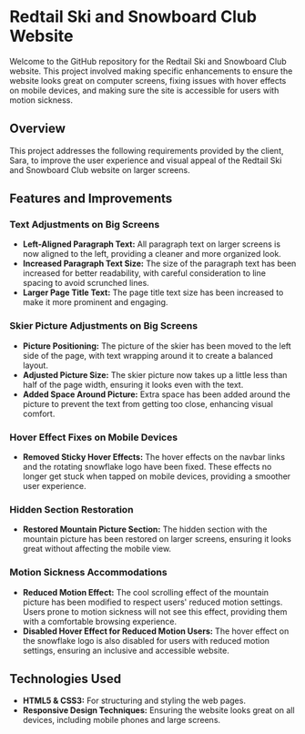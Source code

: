 # Redtail Ski and Snowboard Club Website

Welcome to the GitHub repository for the Redtail Ski and Snowboard Club website. This project involved making specific enhancements to ensure the website looks great on computer screens, fixing issues with hover effects on mobile devices, and making sure the site is accessible for users with motion sickness.

## Overview

This project addresses the following requirements provided by the client, Sara, to improve the user experience and visual appeal of the Redtail Ski and Snowboard Club website on larger screens.

## Features and Improvements

### Text Adjustments on Big Screens
- **Left-Aligned Paragraph Text:** All paragraph text on larger screens is now aligned to the left, providing a cleaner and more organized look.
- **Increased Paragraph Text Size:** The size of the paragraph text has been increased for better readability, with careful consideration to line spacing to avoid scrunched lines.
- **Larger Page Title Text:** The page title text size has been increased to make it more prominent and engaging.

### Skier Picture Adjustments on Big Screens
- **Picture Positioning:** The picture of the skier has been moved to the left side of the page, with text wrapping around it to create a balanced layout.
- **Adjusted Picture Size:** The skier picture now takes up a little less than half of the page width, ensuring it looks even with the text.
- **Added Space Around Picture:** Extra space has been added around the picture to prevent the text from getting too close, enhancing visual comfort.

### Hover Effect Fixes on Mobile Devices
- **Removed Sticky Hover Effects:** The hover effects on the navbar links and the rotating snowflake logo have been fixed. These effects no longer get stuck when tapped on mobile devices, providing a smoother user experience.

### Hidden Section Restoration
- **Restored Mountain Picture Section:** The hidden section with the mountain picture has been restored on larger screens, ensuring it looks great without affecting the mobile view.

### Motion Sickness Accommodations
- **Reduced Motion Effect:** The cool scrolling effect of the mountain picture has been modified to respect users' reduced motion settings. Users prone to motion sickness will not see this effect, providing them with a comfortable browsing experience.
- **Disabled Hover Effect for Reduced Motion Users:** The hover effect on the snowflake logo is also disabled for users with reduced motion settings, ensuring an inclusive and accessible website.

## Technologies Used
- **HTML5 & CSS3:** For structuring and styling the web pages.
- **Responsive Design Techniques:** Ensuring the website looks great on all devices, including mobile phones and large screens.

